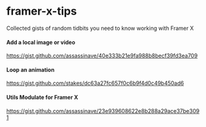 # framer-x-tips
Collected gists of random tidbits you need to know working with Framer X


#### Add a local image or video
https://gist.github.com/assassinave/40e333b21e9fa988b8becf39fd3ea709

#### Loop an animation
https://gist.github.com/stakes/dc63a27fc657f0c6b9f4d0c49b450ad6

#### Utils Modulate for Framer X
https://gist.github.com/assassinave/23e939608622e8b288a29ace37be3091
